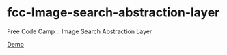 # fcc-Image-search-abstraction-layer

Free Code Camp :: Image Search Abstraction Layer

[Demo](https://img-srch-abstr-layer-osenvosem.herokuapp.com/)
